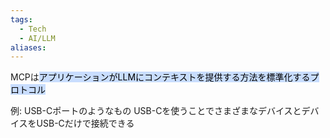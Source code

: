 ```yaml
---
tags:
  - Tech
  - AI/LLM
aliases:
---
```

MCPは<mark style="background: #ADCCFFA6;">アプリケーションがLLMにコンテキストを提供する方法を標準化するプロトコル</mark>

例: 
USB-Cポートのようなもの
USB-Cを使うことでさまざまなデバイスとデバイスをUSB-Cだけで接続できる